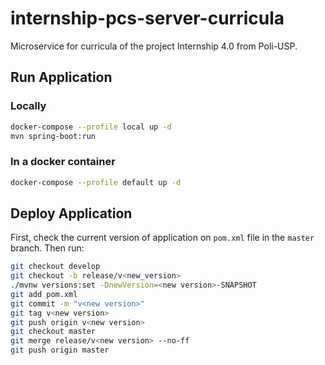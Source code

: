 # internship-pcs-server-curricula

Microservice for curricula of the project Internship 4.0 from Poli-USP.

## Run Application

### Locally

```bash
docker-compose --profile local up -d
mvn spring-boot:run
```

### In a docker container

```bash
docker-compose --profile default up -d
```

## Deploy Application
First, check the current version of application on `pom.xml` file in the `master` branch. Then run:
```bash
git checkout develop
git checkout -b release/v<new_version>
./mvnw versions:set -DnewVersion=<new version>-SNAPSHOT
git add pom.xml
git commit -m "v<new version>"
git tag v<new version>
git push origin v<new version>
git checkout master
git merge release/v<new version> --no-ff
git push origin master
```
